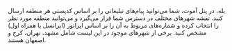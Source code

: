 <p>بله، در پنل آموت، شما می‌توانید پیام‌های تبلیغاتی را بر اساس کدپستی هر منطقه ارسال کنید. نقشه شهرهای مختلف در دسترس شما قرار می‌گیرد و می‌توانید منطقه مورد نظر را انتخاب کرده و شماره‌های مربوط به آن را بر اساس اپراتور (ایرانسل یا همراه اول) مشخص کنید. برخی از شهرهای موجود در این لیست شامل مشهد، تهران، کرج و اصفهان هستند.</p>